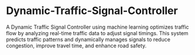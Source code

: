 # Dynamic-Traffic-Signal-Controller
A Dynamic Traffic Signal Controller using machine learning optimizes traffic flow by analyzing real-time traffic data to adjust signal timings. This system predicts traffic patterns and dynamically manages signals to reduce congestion, improve travel time, and enhance road safety.
